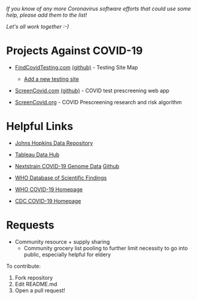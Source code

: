 *If you know of any more Coronavirus software efforts that could use some help, please add them to the list!*

*Let's all work together :-)*

# Projects Against COVID-19
- [FindCovidTesting.com](https://findcovidtesting.com/) [(github)](https://github.com/codersagainstcovidorg/covid19testing-map) - Testing Site Map

	- [Add a new testing site](https://docs.google.com/forms/d/e/1FAIpQLSe2sCuCrQwEHwi3FLiyRB9CYWRmSUiGyyK8RLsQPwhfrJTI4g/viewform)

- [ScreenCovid.com](http://screencovid.com) [(github)](https://github.com/tconley/screencovid.com/) - COVID test prescreening web app
- [ScreenCovid.org](http://screencovid.org) - COVID Prescreening research and risk algorithm

# Helpful Links
- [Johns Hopkins Data Repository](https://github.com/CSSEGISandData/COVID-19)

- [Tableau Data Hub](https://www.tableau.com/covid-19-coronavirus-data-resources)

- [Nextstrain COVID-19 Genome Data](https://nextstrain.org/ncov) [Github](https://github.com/nextstrain/ncov)

- [WHO Database of Scientific Findings](https://worldhealthorg-my.sharepoint.com/:f:/g/personal/garnicacarrenoj_who_int/EnzxnSJt68pIqLBwPYdqkqcB1KHboCAQJRN3mkTt3ZqDAA?e=OtxhHb)
- [WHO COVID-19 Homepage](https://www.who.int/emergencies/diseases/novel-coronavirus-2019)
- [CDC COVID-19 Homepage](https://www.cdc.gov/coronavirus/2019-ncov/index.html)

# Requests
- Community resource + supply sharing
  - Community grocery list pooling to further limit necessity to go into public, especially helpful for eldery


To contribute:

1. Fork repository
2. Edit README.md 
3. Open a pull request!
